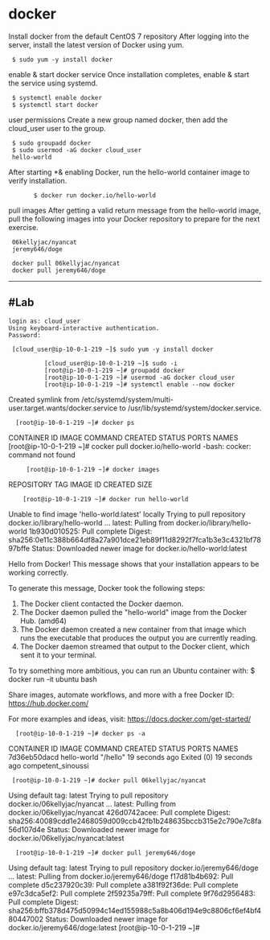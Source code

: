 # docker

Install docker from the default CentOS 7 repository
After logging into the server, install the latest version of Docker using yum.


     $ sudo yum -y install docker

enable & start docker service
Once installation completes, enable & start the service using systemd.

     $ systemctl enable docker
     $ systemctl start docker

user permissions
Create a new group named docker, then add the cloud_user user to the group.

     $ sudo groupadd docker
     $ sudo usermod -aG docker cloud_user
     hello-world

After starting *& enabling Docker, run the hello-world container image to verify installation.

           $ docker run docker.io/hello-world

pull images
After getting a valid return message from the hello-world image, pull the following images into your Docker repository to prepare for the next exercise.

     06kellyjac/nyancat
     jeremy646/doge

     docker pull 06kellyjac/nyancat
     docker pull jeremy646/doge

--------------------------------------------------------------------------------
#Lab
--------------------------------------------------------------------------------

    login as: cloud_user
    Using keyboard-interactive authentication.
    Password:
    
     [cloud_user@ip-10-0-1-219 ~]$ sudo yum -y install docker
     
              [cloud_user@ip-10-0-1-219 ~]$ sudo -i
              [root@ip-10-0-1-219 ~]# groupadd docker
              [root@ip-10-0-1-219 ~]# usermod -aG docker cloud_user
              [root@ip-10-0-1-219 ~]# systemctl enable --now docker
              
Created symlink from /etc/systemd/system/multi-user.target.wants/docker.service to /usr/lib/systemd/system/docker.service.

      [root@ip-10-0-1-219 ~]# docker ps
      
CONTAINER ID        IMAGE               COMMAND             CREATED             STATUS              PORTS               NAMES
[root@ip-10-0-1-219 ~]# cocker pull docker.io/hello-world
-bash: cocker: command not found

         [root@ip-10-0-1-219 ~]# docker images
         
REPOSITORY          TAG                 IMAGE ID            CREATED             SIZE
        
        [root@ip-10-0-1-219 ~]# docker run hello-world
        
Unable to find image 'hello-world:latest' locally
Trying to pull repository docker.io/library/hello-world ...
latest: Pulling from docker.io/library/hello-world
1b930d010525: Pull complete
Digest: sha256:0e11c388b664df8a27a901dce21eb89f11d8292f7fca1b3e3c4321bf7897bffe
Status: Downloaded newer image for docker.io/hello-world:latest

Hello from Docker!
This message shows that your installation appears to be working correctly.

To generate this message, Docker took the following steps:
 1. The Docker client contacted the Docker daemon.
 2. The Docker daemon pulled the "hello-world" image from the Docker Hub.
    (amd64)
 3. The Docker daemon created a new container from that image which runs the
    executable that produces the output you are currently reading.
 4. The Docker daemon streamed that output to the Docker client, which sent it
    to your terminal.

To try something more ambitious, you can run an Ubuntu container with:
 $ docker run -it ubuntu bash

Share images, automate workflows, and more with a free Docker ID:
 https://hub.docker.com/

For more examples and ideas, visit:
 https://docs.docker.com/get-started/

      [root@ip-10-0-1-219 ~]# docker ps -a
      
CONTAINER ID        IMAGE               COMMAND             CREATED             STATUS                      PORTS               NAMES
7d36eb50dacd        hello-world         "/hello"            19 seconds ago      Exited (0) 19 seconds ago                       competent_sinoussi

     [root@ip-10-0-1-219 ~]# docker pull 06kellyjac/nyancat
     
Using default tag: latest
Trying to pull repository docker.io/06kellyjac/nyancat ...
latest: Pulling from docker.io/06kellyjac/nyancat
426d0742acee: Pull complete
Digest: sha256:40089cdd1e2468059d009ccb42fb1b248635bccb315e2c790e7c8fa56d107d4e
Status: Downloaded newer image for docker.io/06kellyjac/nyancat:latest


      [root@ip-10-0-1-219 ~]# docker pull jeremy646/doge
      
      
Using default tag: latest
Trying to pull repository docker.io/jeremy646/doge ...
latest: Pulling from docker.io/jeremy646/doge
f17d81b4b692: Pull complete
d5c237920c39: Pull complete
a381f92f36de: Pull complete
e97c3dca5ef2: Pull complete
2f59235a79ff: Pull complete
9f76d2956483: Pull complete
Digest: sha256:bffb378d475d50994c14ed155988c5a8b406d194e9c8806cf6ef4bf480447002
Status: Downloaded newer image for docker.io/jeremy646/doge:latest
[root@ip-10-0-1-219 ~]#
